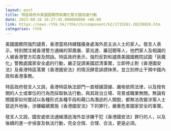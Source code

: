 ```yaml
---
layout: post
title: 特區政府斥美國國務院妖魔化警方國安處行動
date: 2023-08-26 16:27:45.000000000 +08:00
link: https://news.rthk.hk/rthk/ch/component/k2/1715261-20230826.htm
categories: rthk
---
```


美國國務院強烈讉責，香港當局持續騷擾身處海外民主派人士的家人。發言人表示，特別關注被香港警方通緝的郭鳳儀、蒙兆達、羅冠聰等人，他們家人及相識的人被香港警方扣查及問話。特區政府表示，強烈反對和譴責美國國務院試圖「妖魔化」警務處國家安全處的行動，嚴正促請美國認清事實，立即停止對《香港國安法》及香港特區落實《香港國安法》的情況肆意誹謗抹黑，並立刻停止干預中國內政和香港事務。

特區政府發言人又說，香港特區執法部門一直根據證據、嚴格依照法律，以及按有關的人士或單位的行為而採取執法行動，與其政治立場、背景或職業無關。無論有關國家如何嘗試以各種形式各種手段和藉口為潛逃的人開脫，都無法改變涉案人士竄逃外地後，涉嫌繼續實施《香港國安法》下的罪行，嚴重危害國家安全的事實。

發言人又說，國安處依法通緝潛逃海外並涉嫌干犯《香港國安法》罪行的人，以及後續的進一步偵查及執法行動，完全合情、合理、合法，更是必須。
